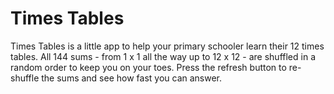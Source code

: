 # Times Tables

Times Tables is a little app to help your primary schooler learn their 12 times tables. All 144 sums - from 1 x 1 all the way up to 12 x 12 - are shuffled in a random order to keep you on your toes. Press the refresh button to re-shuffle the sums and see how fast you can answer.
